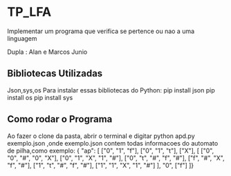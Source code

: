 # TP_LFA
Implementar um programa que verifica se pertence ou nao a uma linguagem

Dupla : Alan e Marcos Junio

## Bibliotecas Utilizadas
Json,sys,os
Para instalar essas bibliotecas do Python:
pip install json
pip install os
pip install sys
 ## Como rodar o Programa
 Ao fazer o clone da pasta, abrir o terminal e digitar python apd.py exemplo.json ,onde exemplo.json contem todas informacoes do automato de pilha,como exemplo:
 { "ap": [
 ["0", "1", "f"],
 ["0", "1", "t"],
 ["X"],
 [
 ["0", "0", "#", "0", "X"],
 ["0", "1", "X", "1", "#"],
 ["0", "t", "#", "f", "#"],
 ["f", "#", "X", "f", "#"],
 ["1", "t", "#", "f", "#"],
 ["1", "1", "X", "1", "#"]
 ],
 "0",
 ["f"]
]}

